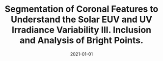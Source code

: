 ---
title: "Segmentation of Coronal Features to Understand the Solar EUV and UV Irradiance Variability III. Inclusion and Analysis of Bright Points."
collection: publications
permalink: /publication/2021-zwaard
date: 2021-01-01
venue: 'Solar Physics'
paperurl: 'https://doi.org/10.1007/s11207-021-01863-9'
citation: 'R.van der Zwaard, M. Bergmann, J. Zender, R. Kariyappa, <b>G. Giono</b> and L. Damé, “Segmentation of Coronal Features to Understand the Solar EUV and UV Irradiance Variability III. Inclusion and Analysis of Bright Points.”, <i>Solar Physics</i>, Volume 296, Issue 138, (2021), doi:10.1007/s11207-021-01863-9'
---